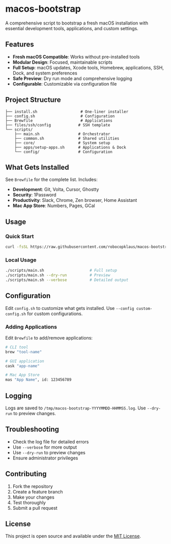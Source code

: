 # macos-bootstrap

A comprehensive script to bootstrap a fresh macOS installation with essential development tools, applications, and custom settings.

## Features

- **Fresh macOS Compatible**: Works without pre-installed tools
- **Modular Design**: Focused, maintainable scripts
- **Full Setup**: macOS updates, Xcode tools, Homebrew, applications, SSH, Dock, and system preferences
- **Safe Preview**: Dry run mode and comprehensive logging
- **Configurable**: Customizable via configuration file

## Project Structure

```
├── install.sh                   # One-liner installer
├── config.sh                    # Configuration
├── Brewfile                     # Applications
├── files/ssh/config            # SSH template
└── scripts/
    ├── main.sh                 # Orchestrator
    ├── common.sh               # Shared utilities
    ├── core/                   # System setup
    ├── apps/setup-apps.sh      # Applications & Dock
    └── config/                 # Configuration
```

## What Gets Installed

See `Brewfile` for the complete list. Includes:

- **Development**: Git, Volta, Cursor, Ghostty
- **Security**: 1Password
- **Productivity**: Slack, Chrome, Zen browser, Home Assistant
- **Mac App Store**: Numbers, Pages, GCal

## Usage

### Quick Start

```bash
curl -fsSL https://raw.githubusercontent.com/robocopklaus/macos-bootstrap/main/install.sh | bash
```

### Local Usage

```bash
./scripts/main.sh                    # Full setup
./scripts/main.sh --dry-run          # Preview
./scripts/main.sh --verbose          # Detailed output
```



## Configuration

Edit `config.sh` to customize what gets installed. Use `--config custom-config.sh` for custom configurations.

### Adding Applications

Edit `Brewfile` to add/remove applications:

```bash
# CLI tool
brew "tool-name"

# GUI application
cask "app-name"

# Mac App Store
mas "App Name", id: 123456789
```


## Logging

Logs are saved to `/tmp/macos-bootstrap-YYYYMMDD-HHMMSS.log`. Use `--dry-run` to preview changes.


## Troubleshooting

- Check the log file for detailed errors
- Use `--verbose` for more output
- Use `--dry-run` to preview changes
- Ensure administrator privileges

## Contributing

1. Fork the repository
2. Create a feature branch
3. Make your changes
4. Test thoroughly
5. Submit a pull request

## License

This project is open source and available under the [MIT License](LICENSE).
